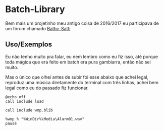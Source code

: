 # Batch-Library

Bem mais um projetinho meu antigo coisa de 2016/2017 eu participava de um fórum chamado [Bathc-Satti](https://batch-satti.forumeiros.com/)


## Uso/Exemplos

Eu não tenho muito pra falar, eu nem lembro como eu fiz isso, até porque toda mágica que era feito em batch era pura gambiarra, então não sei muito.

Mas o único que olhei antes de subir foi esse abaixo que achei legal, reproduz uma música diretamente do terminal com três linhas, achei bem legal como eu do passado fiz funcionar.

```batchscript
@echo off
call include load

call include wmp.blib

%wmp_% "%WinDir%\Media\Alarm01.wav"
pause
```